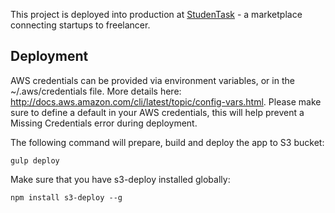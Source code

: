 This project is deployed into production at [StudenTask](https://studentask.de/app) - a marketplace connecting startups to freelancer.

## Deployment
AWS credentials can be provided via environment variables, or in the ~/.aws/credentials file. More details here: http://docs.aws.amazon.com/cli/latest/topic/config-vars.html. Please make sure to define a default in your AWS credentials, this will help prevent a Missing Credentials error during deployment.

The following command will prepare, build and deploy the app to S3 bucket:
```
gulp deploy
```

Make sure that you have s3-deploy installed globally:
```
npm install s3-deploy --g
```
